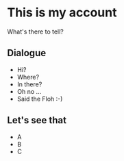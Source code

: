 # This is my account
What's there to tell?

## Dialogue
* Hi?
* Where?
* In there?
* Oh no ...
* Said the Floh :-)
## Let's see that
- A
- B
- C
